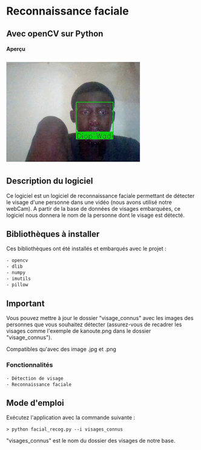 # Reconnaissance faciale

## Avec openCV sur Python

#### Aperçu

![Alt Text](readme.gif)


## Description du logiciel

Ce logiciel est un logiciel de reconnaissance faciale permettant de détecter le visage d'une personne
dans une vidéo (nous avons utilisé notre webCam). A partir de la base de données de visages embarquées, ce logiciel 
nous donnera le nom de la personne dont le visage est détecté.


## Bibliothèques à installer

Ces bibliothèques ont été installés et embarqués avec le projet :

```
- opencv
- dlib
- numpy
- imutils
- pillow
```

## Important
Vous pouvez mettre à jour le dossier "visage_connus" avec les images des personnes que vous souhaitez détecter 
(assurez-vous de recadrer les visages comme l'exemple de kanoute.png dans le dossier "visage_connus").

Compatibles qu'avec des image .jpg et .png

### Fonctionnalités
```
- Détection de visage
- Reconnaissance faciale
```

## Mode d'emploi
Exécutez l'application avec la commande suivante :

```
> python facial_recog.py --i visages_connus
```
"visages_connus" est le nom du dossier des visages de notre base.
